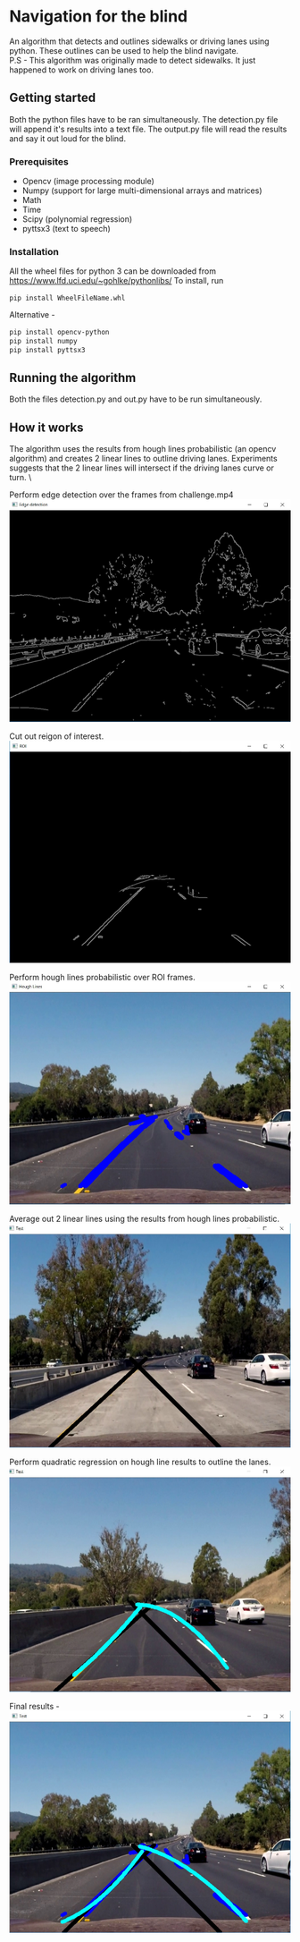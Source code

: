 # Navigation for the blind
An algorithm that detects and outlines sidewalks or driving lanes using python. These outlines can be used to help the blind navigate. \
P.S - This algorithm was originally made to detect sidewalks. It just happened to work on driving lanes too.
## Getting started
Both the python files have to be ran simultaneously. The detection.py file will append it's results into a text file. The output.py file will read the results and say it out loud for the blind.
### Prerequisites
* Opencv (image processing module)
* Numpy (support for large multi-dimensional arrays and matrices)
* Math
* Time
* Scipy (polynomial regression)
* pyttsx3 (text to speech)
### Installation
All the wheel files for python 3 can be downloaded from https://www.lfd.uci.edu/~gohlke/pythonlibs/
To install, run

    pip install WheelFileName.whl

Alternative - 

    pip install opencv-python
    pip install numpy
    pip install pyttsx3
## Running the algorithm
Both the files detection.py and out.py have to be run simultaneously.
## How it works
The algorithm uses the results from hough lines probabilistic (an opencv algorithm) and creates 2 linear lines to outline driving lanes. Experiments suggests that the 2 linear lines will intersect if the driving lanes curve or turn. \

Perform edge detection over the frames from challenge.mp4 \
![GitHub Logo](/Results/edgeDetection.jpg)

Cut out reigon of interest. \
![GitHub Logo](/Results/ROI.jpg)

Perform hough lines probabilistic over ROI frames. \
![GitHub Logo](/Results/houghLines.jpg)

Average out 2 linear lines using the results from hough lines probabilistic. \
![GitHub Logo](/Results/linearLines.jpg)

Perform quadratic regression on hough line results to outline the lanes. \
![GitHub Logo](/Results/polyReg.jpg)

Final results - \
![GitHub Logo](/Results/detections.jpg)







